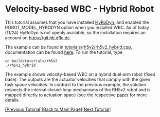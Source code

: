# Velocity-based WBC - Hybrid Robot

This tutorial assumes that you have installed [HyRoDyn](https://robotik.dfki-bremen.de/en/research/softwaretools/hyrodyn), and enabled the ROBOT_MODEL_HYRODYN option when you installed WBC. As of today (11/24) HyRoDyn is not openly available, so the installation requires an account on https://git.hb.dfki.de. 

The example can be found in [tutorials/rh5v2/rh5v2_hybrid.cpp](https://github.com/ARC-OPT/wbc/blob/master/tutorials/rh5v2/rh5v2_hybrid.cpp), documentation can be found [here](https://arc-opt.github.io/wbc/rh5v2__hybrid_8cpp.html). To run the tutorial, type
```
cd build/tutorials/rh5v2
./rh5v2_hybrid
```
The example shows velocity-based WBC on a hybrid dual-arm robot (fixed base). The outputs are the actuator velocities that comply with the given task space velocities. In contrast to the previous example, the solution respects the internal closed-loop mechanisms of the RH5v2 robot and is mapped directly to actuation space (see the respective [paper](https://arc-opt.github.io/Documentation/publications/icra_2022/index.html) for more details.

[[Previous Tutorial]](https://arc-opt.github.io/Documentation/tutorials/acc_serial_robot.html)[[Back to Main Page]](https://arc-opt.github.io/Documentation)[[Next Tutorial]](https://arc-opt.github.io/Documentation/tutorials/ros2_introduction.html)
